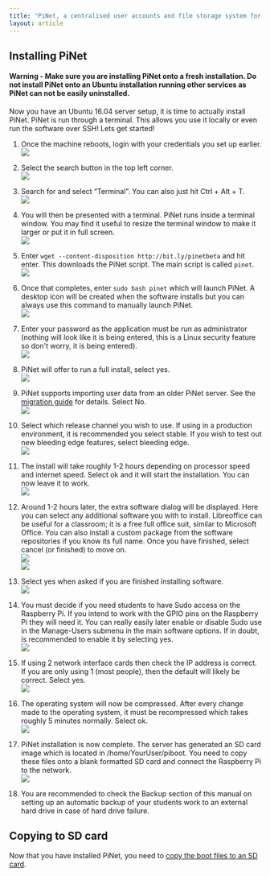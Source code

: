 ```yaml
---
title: "PiNet, a centralised user accounts and file storage system for a Raspberry Pi classroom."
layout: article
---
```


Installing PiNet
---------------------
#### **Warning** - Make sure you are installing PiNet onto a fresh installation. **Do not** install PiNet onto an Ubuntu installation running other services as PiNet can not be easily uninstalled.   
   
Now you have an Ubuntu 16.04 server setup, it is time to actually install PiNet. PiNet is run through a terminal.
This allows you use it locally or even run the software over SSH!
Lets get started!

1.  Once the machine reboots, login with your credentials you set up
    earlier.   
    ![](/assets/images/image11.jpeg)

2.  Select the search button in the top left corner.   
    ![](/assets/images/install-pinet1.jpeg)

3.  Search for and select “Terminal”. You can also just hit Ctrl + Alt +
    T.   
    ![](/assets/images/install-pinet2.jpeg)

4.  You will then be presented with a terminal. PiNet runs inside a
    terminal window. You may find it useful to resize the terminal
    window to make it larger or put it in full screen.   
    ![](/assets/images/install-pinet3.jpeg)

5.  Enter ```wget --content-disposition http://bit.ly/pinetbeta```
    and hit enter. This downloads the PiNet script. The main script is called ```pinet```.    
    ![](/assets/images/install-pinet4.jpeg)

6.  Once that completes, enter ```sudo bash pinet``` which will launch
    PiNet. A desktop icon will be created when the software installs but 
    you can always use this command to manually launch PiNet.   
    ![](/assets/images/install-pinet5.jpeg)

7.  Enter your password as the application must be run as administrator 
    (nothing will look like it is being entered, this is a Linux security feature so don't worry, it is being entered).   
    ![](/assets/images/install-pinet6.jpeg)   
          
9.  PiNet will offer to run a full install, select yes.  
    ![](/assets/images/install-pinet7.jpeg)   
    
10. PiNet supports importing user data from an older PiNet server. 
    See the [migration guide](../manage-users/migration.html) for details. Select No.   
    ![](/assets/images/install-pinet8.jpeg)   

10. Select which release channel you wish to use. If using in a production environment, it is recommended you
    select stable. If you wish to test out new bleeding edge features, select bleeding edge.   
    ![](/assets/images/install-pinet9.jpeg)   

9.  The install will take roughly 1-2 hours depending on processor speed
    and internet speed. Select ok and it will start the installation.
    You can now leave it to work.   
    ![](/assets/images/install-pinet10.jpeg)

10. Around 1-2 hours later, the extra software dialog will be displayed.
    Here you can select any additional software you with to install.
    Libreoffice can be useful for a classroom; it is a free full office
    suit, similar to Microsoft Office. You can also install a custom
    package from the software repositories if you know its full name.
    Once you have finished, select cancel (or finished) to move on.   
    ![](/assets/images/install-pinet11.jpeg)   
    ![](/assets/images/install-pinet12.jpeg)   

11. Select yes when asked if you are finished installing software.   
    ![](/assets/images/install-pinet13.jpeg)

14. You must decide if you need students to have Sudo access on
    the Raspberry Pi. If you intend to work with the GPIO pins on the
    Raspberry Pi they will need it. You can really easily later enable
    or disable Sudo use in the Manage-Users submenu in the main software
    options. If in doubt, is recommended to enable it by selecting yes.   
    ![](/assets/images/install-pinet14.jpeg)   

13. If using 2 network interface cards then check the IP address is
    correct. If you are only using 1 (most people), then the default
    will likely be correct. Select yes.   
    ![](/assets/images/install-pinet15.jpeg)   

12. The operating system will now be compressed. After every change made
    to the operating system, it must be recompressed which takes roughly
    5 minutes normally. Select ok.   
    ![](/assets/images/install-pinet16.jpeg)

15. PiNet installation is now complete. The server has generated an
    SD card image which is located in /home/YourUser/piboot.
    You need to copy these files onto a blank formatted SD card and
    connect the Raspberry Pi to the network.   
    ![](/assets/images/install-pinet17.jpeg)

16. You are recommended to check the Backup section of this manual on
    setting up an automatic backup of your students work to an external
    hard drive in case of hard drive failure.   

## Copying to SD card
Now that you have installed PiNet, you need to [copy the boot files to an SD card](sd-card-copy.html).
